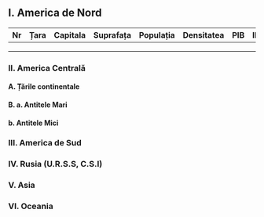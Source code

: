 ## I. America de Nord

| Nr  | Țara | Capitala | Suprafața | Populația | Densitatea | PIB | IDU |
|:--- |:----:|:--------:|:---------:|:---------:|:----------:|:---:|:---:|
|     |      |          |           |           |            |     |     |
|     |      |          |           |           |            |     |     |
|     |      |          |           |           |            |     |     |

### II. America Centrală

#### A. Țările continentale

#### B. a. Antitele Mari

#### b. Antitele Mici

### III. America de Sud

### IV. Rusia (U.R.S.S, C.S.I)

### V. Asia

### VI. Oceania
